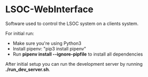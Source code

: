 # LSOC-WebInterface
Software used to control the LSOC system on a clients system.

For initial run:
  * Make sure you're using Python3
  * Install pipenv: "pip3 install pipenv"
  * Run **pipenv install --ignore-pipfile** to install all dependencies
  
After initial setup you can run the development server by running **./run_dev_server.sh**.
